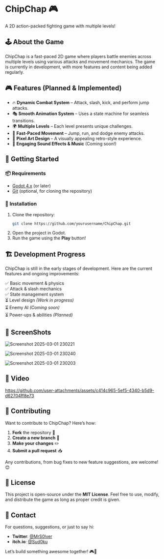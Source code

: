 # ChipChap 🎮

A 2D action-packed fighting game with multiple levels!

## 🕹 About the Game

ChipChap is a fast-paced 2D game where players battle enemies across multiple levels using various attacks and movement mechanics. The game is currently in development, with more features and content being added regularly.

## 🎮 Features (Planned & Implemented)

- 🔥 **Dynamic Combat System** – Attack, slash, kick, and perform jump attacks.
- 🎭 **Smooth Animation System** – Uses a state machine for seamless transitions.
- 🌍 **Multiple Levels** – Each level presents unique challenges.
- 🚀 **Fast-Paced Movement** – Jump, run, and dodge enemy attacks.
- 🎨 **Pixel Art Design** – A visually appealing retro-style experience.
- 🎵 **Engaging Sound Effects & Music** (Coming soon!)

## 🚀 Getting Started

### 📦 Requirements

- [Godot 4.x](https://godotengine.org/) (or later)
- [Git](https://git-scm.com/) (optional, for cloning the repository)

### 🔧 Installation

1. Clone the repository:
   ```sh
   git clone https://github.com/yourusername/ChipChap.git
   ```
2. Open the project in Godot.
3. Run the game using the **Play** button!

## 🏗 Development Progress

ChipChap is still in the early stages of development. Here are the current features and ongoing improvements:

✅ Basic movement & physics  
✅ Attack & slash mechanics  
✅ State management system  
⏳ Level design *(Work in progress)*  
⏳ Enemy AI *(Coming soon)*  
⏳ Power-ups & abilities *(Planned)*  

## 📸 ScreenShots 

![Screenshot 2025-03-01 230221](https://github.com/user-attachments/assets/56f13e51-82e7-4aa2-a008-f596b0e2a09f)

![Screenshot 2025-03-01 230240](https://github.com/user-attachments/assets/3951be04-c1a1-4443-9f3f-614c91f226fa)

![Screenshot 2025-03-01 230203](https://github.com/user-attachments/assets/fc661ce4-918f-4c66-8993-5d37783c11a1)

## 🎥 Video 



https://github.com/user-attachments/assets/c414c965-5ef5-4340-b5d9-d62704ff8e73



## 📜 Contributing

Want to contribute to ChipChap? Here’s how:

1. **Fork** the repository 🍴
2. **Create a new branch** 🔀
3. **Make your changes** ✏️
4. **Submit a pull request** 📥

Any contributions, from bug fixes to new feature suggestions, are welcome! 😊

## 📌 License

This project is open-source under the **MIT License**. Feel free to use, modify, and distribute the game as long as proper credit is given.

## 🤝 Contact

For questions, suggestions, or just to say hi:

- **Twitter**: [@MrS0lver](https://x.com/Mrs0lver)
- **itch.io**: [@Sud0ku](https://sud0ku.itch.io/)

Let’s build something awesome together! 🎮🚀
